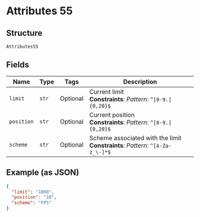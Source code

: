 
# Attributes 55

## Structure

`Attributes55`

## Fields

| Name | Type | Tags | Description |
|  --- | --- | --- | --- |
| `limit` | `str` | Optional | Current limit<br>**Constraints**: *Pattern*: `^[0-9.]{0,20}$` |
| `position` | `str` | Optional | Current position<br>**Constraints**: *Pattern*: `^[0-9.]{0,20}$` |
| `scheme` | `str` | Optional | Scheme associated with the limit<br>**Constraints**: *Pattern*: `^[A-Za-z_\-]*$` |

## Example (as JSON)

```json
{
  "limit": "1000",
  "position": "10",
  "scheme": "FPS"
}
```


